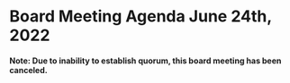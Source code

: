 # Board Meeting Agenda June 24th, 2022
#### Note: Due to inability to establish quorum, this board meeting has been canceled. 

